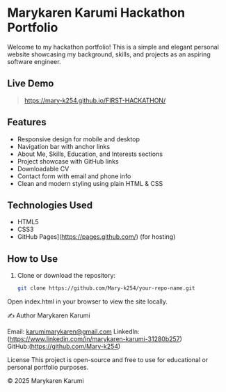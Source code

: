 #  Marykaren Karumi Hackathon Portfolio

Welcome to my hackathon portfolio! This is a simple and elegant personal website showcasing my background, skills, and projects as an aspiring software engineer.

##  Live Demo

> https://mary-k254.github.io/FIRST-HACKATHON/


## Features

- Responsive design for mobile and desktop
- Navigation bar with anchor links
- About Me, Skills, Education, and Interests sections
- Project showcase with GitHub links
- Downloadable CV
- Contact form with email and phone info
- Clean and modern styling using plain HTML & CSS


## Technologies Used

- HTML5  
- CSS3 
- GitHub Pages](https://pages.github.com/) (for hosting)


##  How to Use

1. Clone or download the repository:

   ```bash
   git clone https://github.com/Mary-k254/your-repo-name.git
Open index.html in your browser to view the site locally.


✍️ Author
Marykaren Karumi

Email: karumimarykaren@gmail.com
LinkedIn:(https://www.linkedin.com/in/marykaren-karumi-31280b257)  
GitHub:(https://github.com/Mary-k254)

License
This project is open-source and free to use for educational or personal portfolio purposes.

© 2025 Marykaren Karumi

